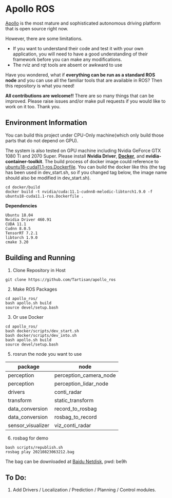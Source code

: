 # Apollo ROS

[Apollo](https://github.com/ApolloAuto/apollo) is the most mature and sophisticated autonomous driving platform that is open source right now. 

However, there are some limitations.
* If you want to understand their code and test it with your own application, you will need to have a good understanding of their framework before you can make any modifications.
* The rviz and rqt tools are absent or awkward to use

Have you wondered, what if **everything can be run as a standard ROS node** and you can use all the familiar tools that are available in ROS? Then this repository is what you need!

**All contributions are welcome!!** There are so many things that can be improved. Please raise issues and/or make pull requests if you would like to work on it too. Thank you.

## Environment Information
You can build this project under CPU-Only machine(which only build  those parts that do not depend on GPU). 

The system is also tested on GPU machine including Nvidia GeForce GTX 1080 Ti and 2070 Super. Please install **Nvidia Driver**, [**Docker**](https://docs.docker.com/install/linux/docker-ce/ubuntu/), and **nvidia-container-toolkit**. The build process of docker image could reference to [ubuntu18-cuda11.1-ros.Dockerfile](docker/build/ubuntu18-cuda11.1-ros.Dockerfile). You can build the docker like this (the tag has been used in dev_start.sh, so if you changed tag below, the image name should also be modified in dev_start.sh).
```
cd docker/build
docker build -t nvidia/cuda:11.1-cudnn8-melodic-libtorch1.9.0 -f ubuntu18-cuda11.1-ros.Dockerfile .
```

**Dependencies**
```
Ubuntu 18.04
Nvidia Driver 460.91
CUDA 11.1
Cudnn 8.0.5
TensorRT 7.2.1
libtorch 1.9.0
cmake 3.20
```

## Building and Running
1. Clone Repository in Host
```
git clone https://github.com/Tartisan/apollo_ros
```

2. Make ROS Packages
```
cd apollo_ros/
bash apollo.sh build
source devel/setup.bash
```

3. Or use Docker
```
cd apollo_ros/
bash docker/scripts/dev_start.sh
bash docker/scripts/dev_into.sh
bash apollo.sh build
source devel/setup.bash
```

5. rosrun the node you want to use

| package               | node  	                |
|-------------------    |--------------------	    |
| perception       	    | perception_camera_node	|
| perception       	    | perception_lidar_node	    |
| drivers 	            | conti_radar               |
| transform       	    | static_transform	        |
| data_conversion       | record_to_rosbag	        |
| data_conversion       | rosbag_to_record	        |
| sensor_visualizer     | viz_conti_radar	        |

6. rosbag for demo
```
bash scripts/republish.sh
rosbag play 20210823063212.bag
```  
The bag can be downloaded at [Baidu Netdisk](https://pan.baidu.com/s/130Uts4N8Rs74HIMt6WnRvg), pwd: be9h

## To Do:
1. Add Drivers / Localization / Prediction / Planning / Control modules.